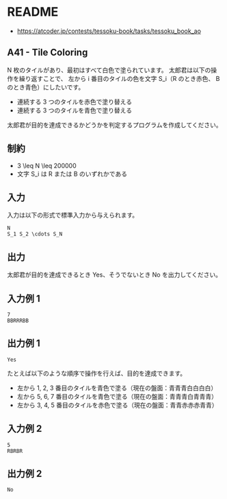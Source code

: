 # README
- <https://atcoder.jp/contests/tessoku-book/tasks/tessoku_book_ao>
## A41 - Tile Coloring
N 枚のタイルがあり、最初はすべて白色で塗られています。
太郎君は以下の操作を繰り返すことで、
左から i 番目のタイルの色を文字 S_i（R のとき赤色、 B のとき青色）にしたいです。

* 連続する 3 つのタイルを赤色で塗り替える
* 連続する 3 つのタイルを青色で塗り替える

太郎君が目的を達成できるかどうかを判定するプログラムを作成してください。
## 制約
* 3 \leq N \leq 200000
* 文字 S_i は R または B のいずれかである
## 入力
入力は以下の形式で標準入力から与えられます。

```
N
S_1 S_2 \cdots S_N
```
## 出力
太郎君が目的を達成できるとき Yes、そうでないとき No を出力してください。
## 入力例 1
```
7
BBRRRBB
```
## 出力例 1
```
Yes
```

たとえば以下のような順序で操作を行えば、目的を達成できます。

* 左から 1, 2, 3 番目のタイルを青色で塗る（現在の盤面：青青青白白白白）
* 左から 5, 6, 7 番目のタイルを青色で塗る（現在の盤面：青青青白青青青）
* 左から 3, 4, 5 番目のタイルを赤色で塗る（現在の盤面：青青赤赤赤青青）
## 入力例 2
```
5
RBRBR
```
## 出力例 2
```
No
```
